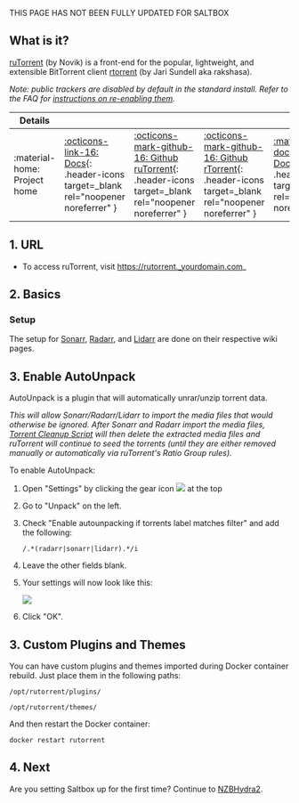 THIS PAGE HAS NOT BEEN FULLY UPDATED FOR SALTBOX

## What is it?

[ruTorrent](https://github.com/Novik/ruTorrent) (by Novik) is a front-end for the popular, lightweight, and extensible BitTorrent client [rtorrent](https://github.com/rakshasa/rtorrent) (by Jari Sundell aka rakshasa).

_Note: public trackers are disabled by default in the standard install.  Refer to the FAQ for [instructions on re-enabling them](https://github.com/Cloudbox/Cloudbox/wiki/FAQ#enable-access-to-public-torrent-trackers)._

| Details     |             |             |             |             |
|-------------|-------------|-------------|-------------|-------------|
| :material-home: Project home | [:octicons-link-16: Docs](https://github.com/Novik/ruTorrent/wiki){: .header-icons target=_blank rel="noopener noreferrer" } | [:octicons-mark-github-16: Github ruTorrent](https://github.com/Novik/ruTorrent){: .header-icons target=_blank rel="noopener noreferrer" } | [:octicons-mark-github-16: Github rTorrent](https://github.com/rakshasa/rtorrent){: .header-icons target=_blank rel="noopener noreferrer" } | [:material-docker: Docker ](https://hub.docker.com/r/horjulf/rutorrent-autodl){: .header-icons target=_blank rel="noopener noreferrer" }|

## 1. URL

- To access ruTorrent, visit https://rutorrent._yourdomain.com_

## 2. Basics

### Setup

The setup for [Sonarr](sonarr.md#rutorrent), [Radarr](radarr.md#rutorrent), and [Lidarr](lidarr.md#rutorrent) are done on their respective wiki pages.

## 3. Enable AutoUnpack

AutoUnpack is a plugin that will automatically unrar/unzip torrent data.

_This will allow Sonarr/Radarr/Lidarr to import the media files that would otherwise be ignored. After Sonarr and Radarr import the media files, [Torrent Cleanup Script](../reference/saltbox-tools.md#torrent-cleanup-script) will then delete the extracted media files and ruTorrent will continue to seed the torrents (until they are either removed manually or automatically via ruTorrent's Ratio Group rules)._

To enable AutoUnpack:

1. Open "Settings" by clicking the gear icon ![](https://github.com/Novik/ruTorrent/wiki/images/icon06settings.png) at the top

2. Go to "Unpack" on the left.

3. Check "Enable autounpacking if torrents label matches filter" and add the following:

   ```
   /.*(radarr|sonarr|lidarr).*/i
   ```

4. Leave the other fields blank.

5. Your settings will now look like this:

   ![](https://i.imgur.com/LqE16E1.png)

6. Click "OK".


## 3. Custom Plugins and Themes

You can have custom plugins and themes imported during Docker container rebuild. Just place them in the following paths:

```
/opt/rutorrent/plugins/
```

```
/opt/rutorrent/themes/
```

And then restart the Docker container:

```
docker restart rutorrent
```

## 4. Next

Are you setting Saltbox up for the first time?  Continue to [NZBHydra2](../nzbhydra2/).

